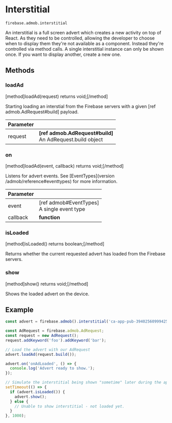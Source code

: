 # Interstitial

```
firebase.admob.interstitial
```

An interstitial is a full screen advert which creates a new activity on top of React. As they need to be controlled, allowing the developer to choose when to display them they're not available as a component. Instead they're controlled via method calls. A single interstitial instance can only be shown once. If you want to display another, create a new one.

## Methods

### loadAd
[method]loadAd(request) returns void;[/method]

Starting loading an interstial from the Firebase servers with a given [ref admob.AdRequest#build] payload.

| Parameter |         |
| --------- | ------- |
| request   | **[ref admob.AdRequest#build]** <br /> An AdRequest.build object |

### on
[method]loadAd(event, callback) returns void;[/method]

Listens for advert events. See [EventTypes](version /admob/reference#eventtypes) for more information.

| Parameter |         |
| --------- | ------- |
| event   | [ref admob#EventTypes] <br /> A single event type |
| callback   | **function** |

### isLoaded
[method]isLoaded() returns boolean;[/method]

Returns whether the current requested advert has loaded from the Firebase servers.

### show
[method]show() returns void;[/method]

Shows the loaded advert on the device.

## Example

```javascript
const advert = firebase.admob().interstitial('ca-app-pub-3940256099942544/1033173712');

const AdRequest = firebase.admob.AdRequest;
const request = new AdRequest();
request.addKeyword('foo').addKeyword('bar');

// Load the advert with our AdRequest
advert.loadAd(request.build());

advert.on('onAdLoaded', () => {
  console.log('Advert ready to show.');
});

// Simulate the interstitial being shown "sometime" later during the apps lifecycle
setTimeout(() => {
  if (advert.isLoaded()) {
    advert.show();
  } else {
    // Unable to show interstitial - not loaded yet.
  }
}, 1000);
```
